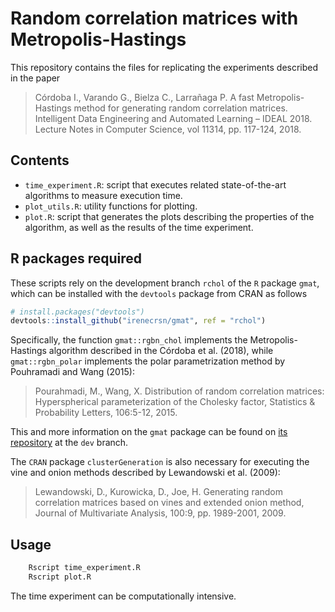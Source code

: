 # Random correlation matrices with Metropolis-Hastings

This repository contains the files for replicating the experiments described in
the paper

> Córdoba I., Varando G., Bielza C., Larrañaga P. A fast
Metropolis-Hastings method for generating random correlation matrices. Intelligent Data
Engineering and Automated Learning – IDEAL 2018. Lecture Notes in
Computer Science, vol 11314, pp. 117-124, 2018. 

## Contents

- `time_experiment.R`: script that executes related state-of-the-art algorithms
  to measure execution time.
- `plot_utils.R`: utility functions for plotting.
- `plot.R`: script that generates the plots describing the properties of the
  algorithm, as well as the results of the time experiment.

## R packages required
These scripts rely on the development branch `rchol` of the
`R` package `gmat`, which can be installed with the `devtools`
package from CRAN as follows

```R
# install.packages("devtools")
devtools::install_github("irenecrsn/gmat", ref = "rchol")
```
Specifically, the function `gmat::rgbn_chol` implements the Metropolis-Hastings
algorithm described in the Córdoba et al. (2018), while `gmat::rgbn_polar`
implements the polar parametrization method by Pouhramadi and Wang (2015):

> Pourahmadi, M., Wang, X. Distribution of random correlation matrices:
Hyperspherical parameterization of the Cholesky factor, Statistics &
Probability Letters, 106:5-12, 2015.

This and more information on the `gmat` package can be found on [its
repository](https://github.com/irenecrsn/gmat) at the `dev` branch.

The `CRAN` package `clusterGeneration` is also necessary for executing the vine
and onion methods described by Lewandowski et al. (2009):

> Lewandowski, D., Kurowicka, D., Joe, H. Generating random correlation matrices based on vines and extended onion method,
Journal of Multivariate Analysis, 100:9, pp. 1989-2001, 2009.

## Usage

```bash
	Rscript time_experiment.R
	Rscript plot.R
```
The time experiment can be computationally intensive.

